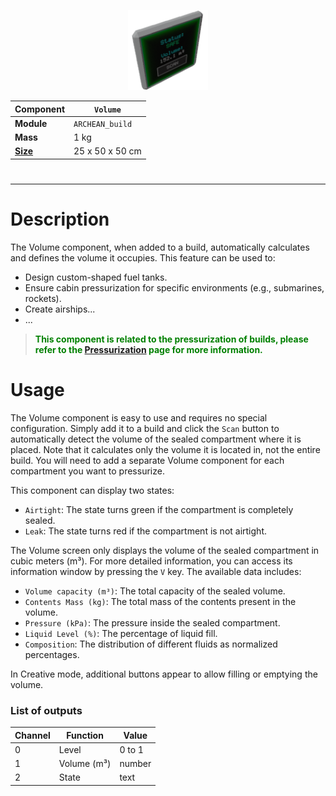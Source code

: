 <p align="center">
  <img src="Volume.png" />
</p>

|Component|`Volume`|
|---|---|
|**Module**|`ARCHEAN_build`|
|**Mass**|1 kg|
|[**Size**](# "Based on the component's occupancy in a fixed 25cm grid.")|25 x 50 x 50 cm|
#
---

# Description
The Volume component, when added to a build, automatically calculates and defines the volume it occupies. This feature can be used to:
- Design custom-shaped fuel tanks.  
- Ensure cabin pressurization for specific environments (e.g., submarines, rockets).  
- Create airships...
- ...  

> <font color="green"><strong> This component is related to the pressurization of builds, please refer to the [Pressurization](../../pressurization.md) page for more information.</strong></font>

# Usage
The Volume component is easy to use and requires no special configuration. Simply add it to a build and click the `Scan` button to automatically detect the volume of the sealed compartment where it is placed. Note that it calculates only the volume it is located in, not the entire build. You will need to add a separate Volume component for each compartment you want to pressurize.

This component can display two states:
- `Airtight`: The state turns green if the compartment is completely sealed.
- `Leak`: The state turns red if the compartment is not airtight.

The Volume screen only displays the volume of the sealed compartment in cubic meters (m³). For more detailed information, you can access its information window by pressing the `V` key. The available data includes:
- `Volume capacity (m³)`: The total capacity of the sealed volume.
- `Contents Mass (kg)`: The total mass of the contents present in the volume.
- `Pressure (kPa)`: The pressure inside the sealed compartment.
- `Liquid Level (%)`: The percentage of liquid fill.
- `Composition`: The distribution of different fluids as normalized percentages.

In Creative mode, additional buttons appear to allow filling or emptying the volume.


### List of outputs
|Channel|Function|Value|
|---|---|---|
|0|Level|0 to 1|
|1|Volume (m³)|number|
|2|State|text|

